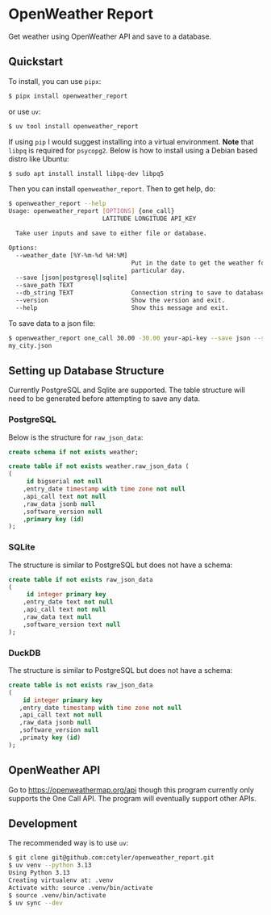 # OpenWeather Report

Get weather using OpenWeather API and save to a database.

## Quickstart

To install, you can use `pipx`:

```bash
$ pipx install openweather_report
```

or use `uv`:

```bash
$ uv tool install openweather_report
```

If using `pip` I would suggest installing into a virtual environment.
**Note** that `libpq` is required for `psycopg2`.
Below is how to install using a Debian based distro like Ubuntu:

```bash
$ sudo apt install install libpq-dev libpq5
```

Then you can install `openweather_report`.
Then to get help, do:

```bash
$ openweather_report --help
Usage: openweather_report [OPTIONS] {one_call}
                          LATITUDE LONGITUDE API_KEY

  Take user inputs and save to either file or database.

Options:
  --weather_date [%Y-%m-%d %H:%M]
                                  Put in the date to get the weather for a
                                  particular day.
  --save [json|postgresql|sqlite]
  --save_path TEXT
  --db_string TEXT                Connection string to save to database.
  --version                       Show the version and exit.
  --help                          Show this message and exit.
```

To save data to a json file:

```bash
$ openweather_report one_call 30.00 -30.00 your-api-key --save json --save_path
my_city.json
```

## Setting up Database Structure

Currently PostgreSQL and Sqlite are supported.
The table structure will need to be generated before attempting to save any
data.

### PostgreSQL

Below is the structure for `raw_json_data`:

```sql
create schema if not exists weather;

create table if not exists weather.raw_json_data (
(
     id bigserial not null
    ,entry_date timestamp with time zone not null
    ,api_call text not null
    ,raw_data jsonb null
    ,software_version null
    ,primary key (id)
);
```

### SQLite

The structure is similar to PostgreSQL but does not have a schema:

```sql
create table if not exists raw_json_data
(
     id integer primary key
    ,entry_date text not null
    ,api_call text not null
    ,raw_data text null
    ,software_version text null
);
```

### DuckDB

The structure is similar to PostgreSQL but does not have a schema:

```sql
create table is not exists raw_json_data
(
    id integer primary key
   ,entry_date timestamp with time zone not null
   ,api_call text not null
   ,raw_data jsonb null
   ,software_version null
   ,primaty key (id)
);
```

## OpenWeather API

Go to https://openweathermap.org/api though this program currently only
supports the One Call API.
The program will eventually support other APIs.

## Development

The recommended way is to use `uv`:

```bash
$ git clone git@github.com:cetyler/openweather_report.git
$ uv venv --python 3.13
Using Python 3.13
Creating virtualenv at: .venv
Activate with: source .venv/bin/activate
$ source .venv/bin/activate
$ uv sync --dev
```

